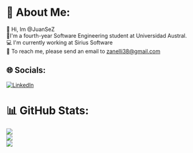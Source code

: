 # 💫 About Me:
🫡 Hi, Im @JuanSeZ<br>🔭I'm a fourth-year Software Engineering student at Universidad Austral.<br>💻 I'm currently working at Sirius Software<br>💬 To reach me, please send an email to [zanelli38@gmail.com](mailto:zanelli38@gmail.com)<br>


## 🌐 Socials:
[![LinkedIn](https://img.shields.io/badge/LinkedIn-%230077B5.svg?logo=linkedin&logoColor=white)](https://linkedin.com/in/juanse-zanelli-6a2611245) 
# 📊 GitHub Stats:
![](https://github-readme-stats.vercel.app/api?username=JuanSeZ&theme=onedark&hide_border=true&include_all_commits=false&count_private=true)<br/>
![](https://github-readme-streak-stats.herokuapp.com/?user=JuanSeZ&theme=onedark&hide_border=true)<br/>
![](https://github-readme-stats.vercel.app/api/top-langs/?username=JuanSeZ&theme=onedark&hide_border=true&include_all_commits=false&count_private=true&layout=compact)


